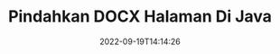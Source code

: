 ---
############################# Static ############################
layout: "auto-gen-merger"
date: 2022-09-19T14:14:26
draft: false
otherformats: dot dotm dotx epub html mht mhtml odp ods odt one otp ott pdf pps ppsx

############################# Head ############################
head_title: "Pindahkan DOCX Halaman di Java"
head_description: "Pindahkan halaman dalam dokumen DOCX di Java ke posisi mana pun menggunakan API penggabungan dokumen."

############################# Header ############################
title: "Pindahkan DOCX Halaman Di Java"
description: "Pindahkan Halaman DOCX dengan beberapa baris kode Java."
bg_image: "https://cms.admin.containerize.com/templates/aspose/App_Themes/V3/images/bg/header1.png"
bg_overlay: false
button:
    enable: true
    icon: "fas fa-arrow-down"
    label: "Unduh Uji Coba Gratis"
    link: "https://downloads.groupdocs.com/merger/java"

############################# SubMenu ############################
submenu:
    enable: true

    left:
        img_alt: "GroupDocs.Merger for Java"
        image: "https://cms.admin.containerize.com/templates/groupdocs/images/product-logos/90x90-noborder/groupdocs-merger-java.png"
        product: "GroupDocs.Merger"
        platform: "Java"

    middle:
        button:

            # button loop
            - link: "https://apireference.groupdocs.com/merger/java"
              text: "Referensi API"

            # button loop
            - link: "https://github.com/groupdocs-merger"
              text: "Contoh Kode"

            # button loop
            - link: "https://products.groupdocs.app/merger/family"
              text: "Demo Langsung"

            # button loop
            - link: "https://purchase.groupdocs.com/pricing/merger/java"
              text: "Harga"

    right:
        link_download: "https://downloads.groupdocs.com/merger"
        link_learn: "https://docs.groupdocs.com/merger/java"
        link_buy: "https://purchase.groupdocs.com"

############################# About ############################
about:
    enable: true
    title: "Tentang GroupDocs.Merger for Java API"
    content: |
        [GroupDocs.Merger for Java](/id/merger/java/) menawarkan solusi sederhana untuk menggabungkan & memisahkan berbagai format dokumen dengan aman termasuk PDF, Microsoft Office (Word, Excel, PowerPoint , OneNote), OpenDocument, HTML, gambar, dan banyak lainnya dalam aplikasi Java. Dengan menambahkan hanya beberapa baris kode, lakukan beberapa operasi dokumen seperti memindahkan, menghapus, memutar, menukar, mengekstrak, atau mengubah orientasi halaman di dalam dokumen. API penggabungan dokumen juga mendukung pratinjau halaman dokumen sebagai gambar untuk menganalisis struktur dokumen, pemformatan, dan konten pada halaman.
        
        GroupDocs.Merger API adalah pilihan tepat untuk solusi perusahaan yang membutuhkan fitur pemindahan halaman file. API ini didukung dengan baik di semua sistem operasi dan platform utama termasuk J2SE 7.0 (1.7), J2SE 8.0 (1.8), Java 10.

############################# Steps ############################
steps:
    enable: true
    title_left: "Pindahkan DOCX Halaman File di Java"
    content_left: |
        [GroupDocs.Merger for Java](/id/merger/java/) memudahkan pengembang Java untuk memindahkan halaman dalam file DOCX dengan menerapkan beberapa langkah mudah .
        
        * Inisialisasi **MoveOptions** untuk menentukan nomor halaman saat ini dan baru.
        * Buat instance baru **Merger** dan teruskan jalur dokumen sumber sebagai parameter konstruktor.
        * Panggil **movePage** dan teruskan objek **MoveOptions**.
        * Panggil **save** dan tentukan jalur file untuk menyimpan dokumen yang dihasilkan.

    title_right: "Persyaratan sistem"
    content_right: |
        GroupDocs.Merger for Java API didukung di semua platform dan sistem operasi utama. Sebelum menjalankan kode di bawah ini, pastikan Anda telah menginstal prasyarat berikut di sistem Anda.

        * Sistem Operasi: Microsoft Windows, Linux, MacOS
        * Lingkungan Pengembangan: NetBeans, IntelliJ IDEA, Eclipse
        * Kerangka kerja: J2SE 7.0 (1.7), J2SE 8.0 (1.8), Java 10
        * Unduh versi terbaru GroupDocs.Merger for Java dari [Maven](https://repository.groupdocs.com/webapp/#/artifacts/browse/tree/General/repo/com/groupdocs/groupdocs-merger)
         
    code: |
     {{% merger/additional-styles %}}
     {{< merger/code-merger title="Cara memindahkan halaman file DOCX menggunakan kode contoh Java">}}

        ```java    
        // Pindahkan halaman file DOCX menggunakan GroupDocs.Merger API
        int pageNumber = 6;
        int newPageNumber = 1;

        // Inisialisasi kelas MoveOptions untuk menentukan nomor halaman saat ini dan baru
        MoveOptions moveOptions = new MoveOptions(pageNumber, newPageNumber);

        // Instansiasi Penggabungan dengan dokumen masukan DOCX
        Merger merger = new Merger("input.docx");

        // Panggil metode movePage dan berikan objek MoveOptions ke sana
        merger.movePage(moveOptions);
    
        // Panggil metode simpan dan berikan jalur file yang diinginkan untuk menyimpan dokumen keluaran
        merger.save("output.docx");
        ```
     {{< /merger/code-merger >}}

############################# Demos ############################
demos:
    enable: true
    title: "Demo Langsung - Pindahkan DOCX Halaman Online"
    content: |
       Pindahkan halaman file DOCX sekarang juga dengan mengunjungi situs web [GroupDocs.Merger Live Demo](https://products.groupdocs.app/splitter/move-pages/docx).
       Demo langsung memiliki manfaat sebagai berikut.
        
############################# About Formats ############################
about_formats:
    enable: true

############################# More Formats ############################
more_formats:
    enable: true
    title: "Pindahkan Halaman dari Format Dokumen Lain"
    content: |
        Java mendokumentasikan penggabungan & API pemisahan untuk format file dan gambar. Pindahkan beberapa format file populer seperti yang dinyatakan di bawah ini.

############################# Back to top ###############################
back_to_top:
    enable: true
---
